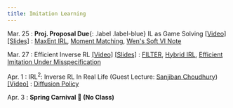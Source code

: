 ```yaml
---
title: Imitation Learning
---
```


Mar. 25
: **Proj. Proposal Due**{: .label .label-blue} IL as Game Solving [[Video]](https://youtu.be/uESAXg-CXFs) [[Slides]](/assets/pdfs/lec_mar_25.pdf)
  : [MaxEnt IRL](https://cdn.aaai.org/AAAI/2008/AAAI08-227.pdf), [Moment Matching](https://gokul.dev/mmil/), [Wen's Soft VI Note](https://wensun.github.io/CS4789_data/soft_VI.pdf)

Mar. 27
: Efficient Inverse RL [[Video]](https://youtu.be/N8-Nh_iTmps) [[Slides]](/assets/pdfs/lec_mar_27.pdf)
  : [FILTER](https://gokul.dev/filter/), [Hybrid IRL](https://gokul.dev/hyper/), [Efficient Imitation Under Misspecification](https://arxiv.org/abs/2503.13162)

Apr. 1
: IRL<sup>2</sup>: Inverse RL In Real Life (Guest Lecture: [Sanjiban Choudhury](https://sanjibanc.github.io/)) [[Video]](https://youtu.be/KnXSeTuCgFI?)
  : [Diffusion Policy](https://arxiv.org/pdf/2303.04137)

Apr. 3
: **Spring Carnival 🎡 (No Class)**